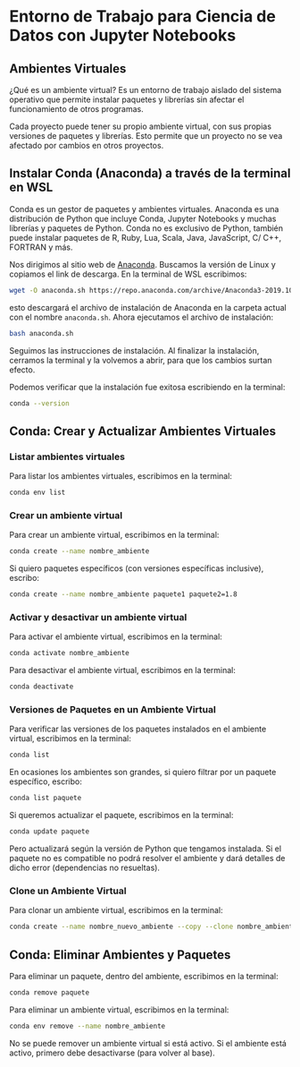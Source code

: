 # Entorno de Trabajo para Ciencia de Datos con Jupyter Notebooks

## Ambientes Virtuales

¿Qué es un ambiente virtual? Es un entorno de trabajo aislado del sistema operativo que permite instalar paquetes y librerías sin afectar el funcionamiento de otros programas.

Cada proyecto puede tener su propio ambiente virtual, con sus propias versiones de paquetes y librerías. Esto permite que un proyecto no se vea afectado por cambios en otros proyectos.

## Instalar Conda (Anaconda) a través de la terminal en WSL

Conda es un gestor de paquetes y ambientes virtuales. Anaconda es una distribución de Python que incluye Conda, Jupyter Notebooks y muchas librerías y paquetes de Python. Conda no es exclusivo de Python, también puede instalar paquetes de R, Ruby, Lua, Scala, Java, JavaScript, C/ C++, FORTRAN y más.

Nos dirigimos al sitio web de [Anaconda](https://www.anaconda.com/download). Buscamos la versión de Linux y copiamos el link de descarga. En la terminal de WSL escribimos:

```bash
wget -O anaconda.sh https://repo.anaconda.com/archive/Anaconda3-2019.10-Linux-x86_64.sh
```

esto descargará el archivo de instalación de Anaconda en la carpeta actual con el nombre `anaconda.sh`. Ahora ejecutamos el archivo de instalación:

```bash
bash anaconda.sh
```

Seguimos las instrucciones de instalación. Al finalizar la instalación, cerramos la terminal y la volvemos a abrir, para que los cambios surtan efecto.

Podemos verificar que la instalación fue exitosa escribiendo en la terminal:

```bash
conda --version
```

## Conda: Crear y Actualizar Ambientes Virtuales

### Listar ambientes virtuales

Para listar los ambientes virtuales, escribimos en la terminal:

```bash
conda env list
```

### Crear un ambiente virtual

Para crear un ambiente virtual, escribimos en la terminal:

```bash
conda create --name nombre_ambiente
```

Si quiero paquetes específicos (con versiones específicas inclusive), escribo:

```bash
conda create --name nombre_ambiente paquete1 paquete2=1.8
```

### Activar y desactivar un ambiente virtual

Para activar el ambiente virtual, escribimos en la terminal:

```bash
conda activate nombre_ambiente
```

Para desactivar el ambiente virtual, escribimos en la terminal:

```bash
conda deactivate
```

### Versiones de Paquetes en un Ambiente Virtual

Para verificar las versiones de los paquetes instalados en el ambiente virtual, escribimos en la terminal:

```bash
conda list
```

En ocasiones los ambientes son grandes, si quiero filtrar por un paquete específico, escribo:

```bash
conda list paquete
```

Si queremos actualizar el paquete, escribimos en la terminal:

```bash
conda update paquete
```

Pero actualizará según la versión de Python que tengamos instalada. Si el paquete no es compatible no podrá resolver el ambiente y dará detalles de dicho error (dependencias no resueltas).

### Clone un Ambiente Virtual

Para clonar un ambiente virtual, escribimos en la terminal:

```bash
conda create --name nombre_nuevo_ambiente --copy --clone nombre_ambiente_a_clonar
```

## Conda: Eliminar Ambientes y Paquetes

Para eliminar un paquete, dentro del ambiente, escribimos en la terminal:

```bash
conda remove paquete
```

Para eliminar un ambiente virtual, escribimos en la terminal:

```bash
conda env remove --name nombre_ambiente
```

No se puede remover un ambiente virtual si está activo. Si el ambiente está activo, primero debe desactivarse (para volver al base).

